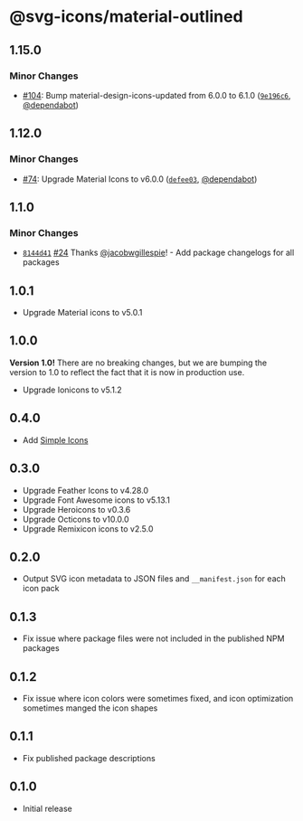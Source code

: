# @svg-icons/material-outlined

## 1.15.0

### Minor Changes

- [#104](https://github.com/svg-icons/svg-icons/pull/104): Bump material-design-icons-updated from 6.0.0 to 6.1.0 ([`9e196c6`](https://github.com/svg-icons/svg-icons/commit/9e196c6e48cf7fafc1bf6055456fd13b569d343a), [@dependabot](https://github.com/apps/dependabot))

## 1.12.0

### Minor Changes

- [#74](https://github.com/svg-icons/svg-icons/pull/74): Upgrade Material Icons to v6.0.0 ([`defee03`](https://github.com/svg-icons/svg-icons/commit/defee033373c0ba68d7b8cd55bfd8720b1edaf64), [@dependabot](https://github.com/apps/dependabot))

## 1.1.0

### Minor Changes

- [`8144d41`](https://github.com/svg-icons/svg-icons/commit/8144d4179577a00a911f97f3841aa4efcced78b1) [#24](https://github.com/svg-icons/svg-icons/pull/24) Thanks [@jacobwgillespie](https://github.com/jacobwgillespie)! - Add package changelogs for all packages

## 1.0.1

- Upgrade Material icons to v5.0.1

## 1.0.0

**Version 1.0!** There are no breaking changes, but we are bumping the version to 1.0 to reflect the fact that it is now in production use.

- Upgrade Ionicons to v5.1.2

## 0.4.0

- Add [Simple Icons](https://github.com/simple-icons/simple-icons)

## 0.3.0

- Upgrade Feather Icons to v4.28.0
- Upgrade Font Awesome icons to v5.13.1
- Upgrade Heroicons to v0.3.6
- Upgrade Octicons to v10.0.0
- Upgrade Remixicon icons to v2.5.0

## 0.2.0

- Output SVG icon metadata to JSON files and `__manifest.json` for each icon pack

## 0.1.3

- Fix issue where package files were not included in the published NPM packages

## 0.1.2

- Fix issue where icon colors were sometimes fixed, and icon optimization sometimes manged the icon shapes

## 0.1.1

- Fix published package descriptions

## 0.1.0

- Initial release
